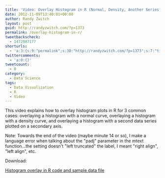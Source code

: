 ```yaml
---
title: 'Video: Overlay Histogram in R (Normal, Density, Another Series)'
date: 2012-11-09T13:40:01+00:00
author: Randy Zwitch
layout: post
guid: http://randyzwitch.com/?p=1373
permalink: /overlay-histogram-in-r/
tweetbackscheck:
  - 1472987177
shorturls:
  - 'a:3:{s:9:"permalink";s:30:"http://randyzwitch.com/?p=1373";s:7:"tinyurl";s:26:"http://tinyurl.com/aoyg9kt";s:4:"isgd";s:19:"http://is.gd/xCgl3d";}'
twittercomments:
  - 'a:0:{}'
tweetcount:
  - 0
category:
  - Data Science
tags:
  - Data Visualization
  - R
  - Video
---
```

This video explains how to overlay histogram plots in R for 3 common cases: overlaying a histogram with a normal curve, overlaying a histogram with a density curve, and overlaying a histogram with a second data series plotted on a secondary axis.

Note: Towards the end of the video (maybe minute 14 or so), I make a language error when talking about the "padj" parameter in the mtext function...the setting doesn't "left truncated" the label, I meant "right align", "left align", etc.





Download:

<a title="Histogram overlay in R" href="http://randyzwitch.com/wp-content/uploads/2012/11/histogram-overlay-r.zip" target="_blank">Histogram overlay in R code and sample data file</a>
